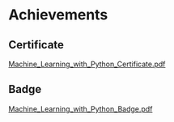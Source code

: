 

# Achievements
## Certificate
[Machine_Learning_with_Python_Certificate.pdf](https://prod-files-secure.s3.us-west-2.amazonaws.com/03e82b26-cccb-4906-bb56-adabcbdc0655/0f35a87e-0c16-48ac-af62-4e4cc34c6a19/Machine_Learning_with_Python_Certificate.pdf?X-Amz-Algorithm=AWS4-HMAC-SHA256&X-Amz-Content-Sha256=UNSIGNED-PAYLOAD&X-Amz-Credential=ASIAZI2LB466ST4NCI4V%2F20250203%2Fus-west-2%2Fs3%2Faws4_request&X-Amz-Date=20250203T151553Z&X-Amz-Expires=3600&X-Amz-Security-Token=IQoJb3JpZ2luX2VjEP7%2F%2F%2F%2F%2F%2F%2F%2F%2F%2FwEaCXVzLXdlc3QtMiJGMEQCIFzWiRiYfYslTUqGtm5SCblDPn1tBbuiNUKRnB9ZHWjzAiBoSTtm1nINml%2FbCEUfFiKw6xilRDSX6OSLtolO9yvOqCr%2FAwgXEAAaDDYzNzQyMzE4MzgwNSIMsSaDL55AkaiHnrQoKtwDxLUIC6kpgJnFgl%2Bid7X4twHZC7eb3ShxU%2F0H6WScEn72b0CXtOegIkNyk04%2FsuEp9WfKG3LY19v6poz9MQdAIKKKOxsvUb75%2F557X6mm4fvyHrJ5PA%2Bype7T%2BrucClB4%2FNvhZ%2FcnG5Nf2XqO6uwH18cCLKJaZOpogZvXqmy8g1IiKTMHWOwi1C5RL4q%2BNmgmn6CEauOpgY4EXeTJsNeA8M%2FTRHe3P2OPrpT6b2CyZKkeGLgjkX%2BMm1gBemx8bgGzz9ZNlOEaf%2Fn%2BvfWUVa8YBa5zx6XD5b%2BFwnE1vEiPWFcD5KFA6FzWQNlIFRKyBoSfNcte%2BtsfLHiFllpvc8v0aJUpeFLlByi32HLpvlZC0kZ1u%2B3LKnT4DaznTeiwpJ6wj6p7t8Q8avvbthgF8TMY3ML0fOrYGeOtz0DUpPprvJ52Rbv%2BHPv5bCpLgdLlc2Z6dn1%2FdEwhnEbr7wdKhQOdSFYk9GZSJfeENOe%2F9EC769SkP4kkqgoC%2B2TYuH%2F4F5MCvNt2337ZuNzCX8O5GvDZI6cww8I4pV85hx4ZvDC55cfVjKbERPfV%2BYzHCww%2FXvWG8Gwol%2Bu5gAYGS8%2BfvMqOY4JkDfpV8IoN3EDsmFIDp7lexPduTwLC4Bd%2BBCEwvY2DvQY6pgHLywqkGkZTWM29yqrzEyQ4O2C%2B47t6qiBwWzKAvZv3eB1SoXCiHuYTgozj6DArNzyoxHZ0n1w40%2BI3xUbT9ingB5Rr2P89NMXQJyK5V8Mnh1B2PwvYVQrWKLhbJYq9%2BDnGm0W%2BQUAjgx%2BRqxo9uFlqGMsz%2FrZwP6rlTzoMI2i6MqV8%2FCT4JT41szjEHXvkgLj8XR%2FMIh0y8CvS00wckRDMBy02yDdC&X-Amz-Signature=1c1fad1af4ad6ad482eb468a569e2e878ce262e7080f5a5c5f3a5757867e41b2&X-Amz-SignedHeaders=host&x-id=GetObject)
## Badge
[Machine_Learning_with_Python_Badge.pdf](https://prod-files-secure.s3.us-west-2.amazonaws.com/03e82b26-cccb-4906-bb56-adabcbdc0655/ff622a22-73d6-44e3-9c7b-e89a8e61b7aa/Machine_Learning_with_Python_Badge.pdf?X-Amz-Algorithm=AWS4-HMAC-SHA256&X-Amz-Content-Sha256=UNSIGNED-PAYLOAD&X-Amz-Credential=ASIAZI2LB466ST4NCI4V%2F20250203%2Fus-west-2%2Fs3%2Faws4_request&X-Amz-Date=20250203T151553Z&X-Amz-Expires=3600&X-Amz-Security-Token=IQoJb3JpZ2luX2VjEP7%2F%2F%2F%2F%2F%2F%2F%2F%2F%2FwEaCXVzLXdlc3QtMiJGMEQCIFzWiRiYfYslTUqGtm5SCblDPn1tBbuiNUKRnB9ZHWjzAiBoSTtm1nINml%2FbCEUfFiKw6xilRDSX6OSLtolO9yvOqCr%2FAwgXEAAaDDYzNzQyMzE4MzgwNSIMsSaDL55AkaiHnrQoKtwDxLUIC6kpgJnFgl%2Bid7X4twHZC7eb3ShxU%2F0H6WScEn72b0CXtOegIkNyk04%2FsuEp9WfKG3LY19v6poz9MQdAIKKKOxsvUb75%2F557X6mm4fvyHrJ5PA%2Bype7T%2BrucClB4%2FNvhZ%2FcnG5Nf2XqO6uwH18cCLKJaZOpogZvXqmy8g1IiKTMHWOwi1C5RL4q%2BNmgmn6CEauOpgY4EXeTJsNeA8M%2FTRHe3P2OPrpT6b2CyZKkeGLgjkX%2BMm1gBemx8bgGzz9ZNlOEaf%2Fn%2BvfWUVa8YBa5zx6XD5b%2BFwnE1vEiPWFcD5KFA6FzWQNlIFRKyBoSfNcte%2BtsfLHiFllpvc8v0aJUpeFLlByi32HLpvlZC0kZ1u%2B3LKnT4DaznTeiwpJ6wj6p7t8Q8avvbthgF8TMY3ML0fOrYGeOtz0DUpPprvJ52Rbv%2BHPv5bCpLgdLlc2Z6dn1%2FdEwhnEbr7wdKhQOdSFYk9GZSJfeENOe%2F9EC769SkP4kkqgoC%2B2TYuH%2F4F5MCvNt2337ZuNzCX8O5GvDZI6cww8I4pV85hx4ZvDC55cfVjKbERPfV%2BYzHCww%2FXvWG8Gwol%2Bu5gAYGS8%2BfvMqOY4JkDfpV8IoN3EDsmFIDp7lexPduTwLC4Bd%2BBCEwvY2DvQY6pgHLywqkGkZTWM29yqrzEyQ4O2C%2B47t6qiBwWzKAvZv3eB1SoXCiHuYTgozj6DArNzyoxHZ0n1w40%2BI3xUbT9ingB5Rr2P89NMXQJyK5V8Mnh1B2PwvYVQrWKLhbJYq9%2BDnGm0W%2BQUAjgx%2BRqxo9uFlqGMsz%2FrZwP6rlTzoMI2i6MqV8%2FCT4JT41szjEHXvkgLj8XR%2FMIh0y8CvS00wckRDMBy02yDdC&X-Amz-Signature=38d1fbc7dcd0b1d12e3dfa4581491f1b2785c27804a44c58f9c49121ebbffbae&X-Amz-SignedHeaders=host&x-id=GetObject)